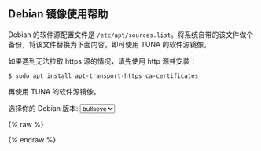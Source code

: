 ## Debian 镜像使用帮助

Debian 的软件源配置文件是
`/etc/apt/sources.list`。将系统自带的该文件做个备份，将该文件替换为下面内容，即可使用
TUNA 的软件源镜像。

如果遇到无法拉取 https 源的情况，请先使用 http 源并安装：

```
$ sudo apt install apt-transport-https ca-certificates
```

再使用 TUNA 的软件源镜像。


<form class="form-inline">
<div class="form-group">
	<label>选择你的 Debian 版本: </label>
	<select class="form-control release-select" data-template="#apt-template" data-target="#apt-content">
	  <option data-release="sid" data-security="-security">sid</option>
	  <option data-release="testing" data-security="-security">testing</option>
	  <option data-release="bullseye" data-security="-security" selected>bullseye</option>
	  <option data-release="buster" data-security="/updates">buster</option>
	  <option data-release="stretch" data-security="/updates">stretch</option>
	  <option data-release="jessie" data-security="/updates">jessie</option>
	</select>
</div>
</form>

{% raw %}
<script id="apt-template" type="x-tmpl-markup">
# 默认注释了源码镜像以提高 apt update 速度，如有需要可自行取消注释
deb https://{%endraw%}{{ site.hostname }}{%raw%}/debian/ {{release_name}} main contrib non-free
# deb-src https://{%endraw%}{{ site.hostname }}{%raw%}/debian/ {{release_name}} main contrib non-free{{if release_name|notequals>sid}}
deb https://{%endraw%}{{ site.hostname }}{%raw%}/debian/ {{release_name}}-updates main contrib non-free
# deb-src https://{%endraw%}{{ site.hostname }}{%raw%}/debian/ {{release_name}}-updates main contrib non-free
{{if release_name|notequals>jessie}}
deb https://{%endraw%}{{ site.hostname }}{%raw%}/debian/ {{release_name}}-backports main contrib non-free
# deb-src https://{%endraw%}{{ site.hostname }}{%raw%}/debian/ {{release_name}}-backports main contrib non-free
{{/if}}
deb https://{%endraw%}{{ site.hostname }}{%raw%}/debian-security {{release_name}}{{release_security}} main contrib non-free
# deb-src https://{%endraw%}{{ site.hostname }}{%raw%}/debian-security {{release_name}}{{release_security}} main contrib non-free
{{/if}}

</script>
{% endraw %}

<p></p>

<pre>
<code id="apt-content">
</code>
</pre>
